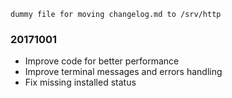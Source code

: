 ```note  
dummy file for moving changelog.md to /srv/http
```

### 20171001
- Improve code for better performance
- Improve terminal messages and errors handling
- Fix missing installed status

